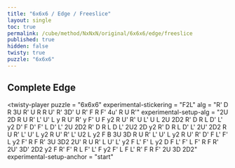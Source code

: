 ```yaml
---
title: "6x6x6 / Edge / Freeslice"
layout: single
toc: true
permalink: /cube/method/NxNxN/original/6x6x6/edge/freeslice
published: true
hidden: false
twisty: true
puzzle: "6x6x6"
---
```

<span id="cube" puzzle="{{page.puzzle}}"></span>

<head>
  <base target="_blank">
</head>



## Complete Edge

<twisty-player
  puzzle                    = "6x6x6"
  experimental-stickering   = "F2L"
  alg                       = "R' D R 3U R' U R R U' R' 3D' U R' F R F' 4u' R U R'"
  experimental-setup-alg    = "2U 2D R U R' L' U' L y R U' R' y F' U F y2 R U' R' U L' U L 2U 2D2 R' D R L D' L' y2 D' F D' F' L D' L' 2U 2D2 R' D R L D L' 2U2 2D y2 R' D R L D' L' 2U' 2D2 R U R' L' U' L y2 R U' R' L' U2 L y2 F B 3U 3D R U R' L' U' L y2 R U' R' D' F L' F' L y2 F' R F R' 3U 3D2 2U' R U R' L U' L' y2 F L' F' L y2 D F L' F' L F' R F R' 2U' 3D' 2D2 y2 F R' F' R L F' L' F y2 F' L F L' R' F R F' 2U 3D 2D2"
  experimental-setup-anchor = "start"
></twisty-player>
